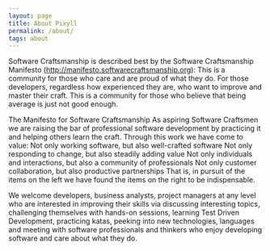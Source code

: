 ```yaml
---
layout: page
title: About Pixyll
permalink: /about/
tags: about
---
```


Software Craftsmanship is described best by the Software Craftsmanship Manifesto (http://manifesto.softwarecraftsmanship.org): This is a community for those who care and are proud of what they do. For those developers, regardless how experienced they are, who want to improve and master their craft. This is a community for those who believe that being average is just not good enough. 

The Manifesto for Software Craftsmanship As aspiring Software Craftsmen we are raising the bar of professional software development by practicing it and helping others learn the craft. Through this work we have come to value: Not only working software, but also well-crafted software Not only responding to change, but also steadily adding value Not only individuals and interactions, but also a community of professionals Not only customer collaboration, but also productive partnerships That is, in pursuit of the items on the left we have found the items on the right to be indispensable. 

We welcome developers, business analysts, project managers at any level who are interested in improving their skills via discussing interesting topics, challenging themselves with hands-on sessions, learning Test Driven Development, practicing katas, peeking into new technologies, languages and meeting with software professionals and thinkers who enjoy developing software and care about what they do.